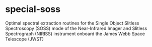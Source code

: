 # special-soss
Optimal spectral extraction routines for the Single Object Slitless Spectroscopy (SOSS) mode of the Near-Infrared Imager and Slitless Spectrograph (NIRISS) instrument onboard the James Webb Space Telescope (JWST)
